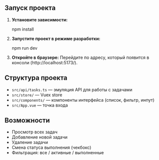 ## Запуск проекта

1. **Установите зависимости:**

   npm install

2. **Запустите проект в режиме разработки:**

   npm run dev

3. **Откройте в браузере:**
   Перейдите по адресу, который появится в консоли (http://localhost:5173/).

## Структура проекта

- `src/api/tasks.ts` — эмуляция API для работы с задачами
- `src/store/` — Vuex store
- `src/components/` — компоненты интерфейса (список, фильтр, инпут)
- `src/App.vue` — точка входа

## Возможности

- Просмотр всех задач
- Добавление новой задачи
- Удаление задачи
- Смена статуса выполнения (чекбокс)
- Фильтрация: все / активные / выполненные
